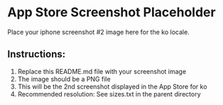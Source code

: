 # App Store Screenshot Placeholder

Place your iphone screenshot #2 image here for the ko locale.

## Instructions:
1. Replace this README.md file with your screenshot image
2. The image should be a PNG file
3. This will be the 2nd screenshot displayed in the App Store for ko
4. Recommended resolution: See sizes.txt in the parent directory
